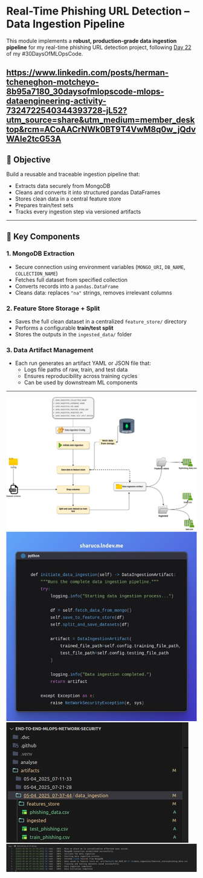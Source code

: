 # Real-Time Phishing URL Detection – Data Ingestion Pipeline

This module implements a **robust, production-grade data ingestion pipeline** for my real-time phishing URL detection project, following [Day 22](https://lnkd.in/eJNmu5dz) of my #30DaysOfMLOpsCode.

https://www.linkedin.com/posts/herman-tcheneghon-motcheyo-8b95a7180_30daysofmlopscode-mlops-dataengineering-activity-7324722540344393728-jL52?utm_source=share&utm_medium=member_desktop&rcm=ACoAACrNWk0BT9T4VwM8q0w_jQdvWAle2tcG53A
---

## 🚀 Objective

Build a reusable and traceable ingestion pipeline that:
- Extracts data securely from MongoDB
- Cleans and converts it into structured pandas DataFrames
- Stores clean data in a central feature store
- Prepares train/test sets
- Tracks every ingestion step via versioned artifacts

---

## 🧱 Key Components

### 1. MongoDB Extraction

- Secure connection using environment variables (`MONGO_URI`, `DB_NAME`, `COLLECTION_NAME`)
- Fetches full dataset from specified collection
- Converts records into a `pandas.DataFrame`
- Cleans data: replaces `"na"` strings, removes irrelevant columns

### 2. Feature Store Storage + Split

- Saves the full clean dataset in a centralized `feature_store/` directory
- Performs a configurable **train/test split**
- Stores the outputs in the `ingested_data/` folder

### 3. Data Artifact Management

- Each run generates an artifact YAML or JSON file that:
  - Logs file paths of raw, train, and test data
  - Ensures reproducibility across training cycles
  - Can be used by downstream ML components

---
![alt text](image.png)
![alt text](image-1.png)
![alt text](image-2.png)
![alt text](image-3.png)